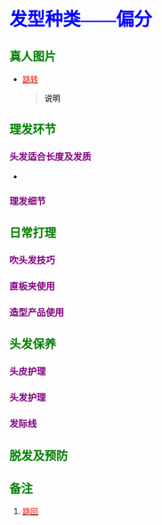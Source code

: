## <font color = blue face=楷体 size=6>发型种类——偏分 </font>

## <font color = green>真人图片</font>
+ <a id = "01-1">  [<font color = red>跳转</font>](#01-2)
   > <font color = o> 说明 </font>




## <font color = green>理发环节 </font>
### <font color = purple>头发适合长度及发质 </font>
+ 
### <font color = purple>理发细节 </font>





## <font color = green>日常打理 </font>
### <font color = purple>吹头发技巧 </font>
### <font color = purple>直板夹使用 </font>
### <font color = purple>造型产品使用 </font>


## <font color = green>头发保养 </font>
### <font color = purple>头皮护理 </font>
### <font color = purple>头发护理 </font>
### <font color = purple>发际线 </font>

## <font color = green>脱发及预防 </font>




## <font color = green>备注 </font>
  1. <a id ="01-2">[<font color = red>跳回</font>](#01-1)




<!--stackedit_data:
eyJoaXN0b3J5IjpbLTQxMTAwMzc0M119
-->